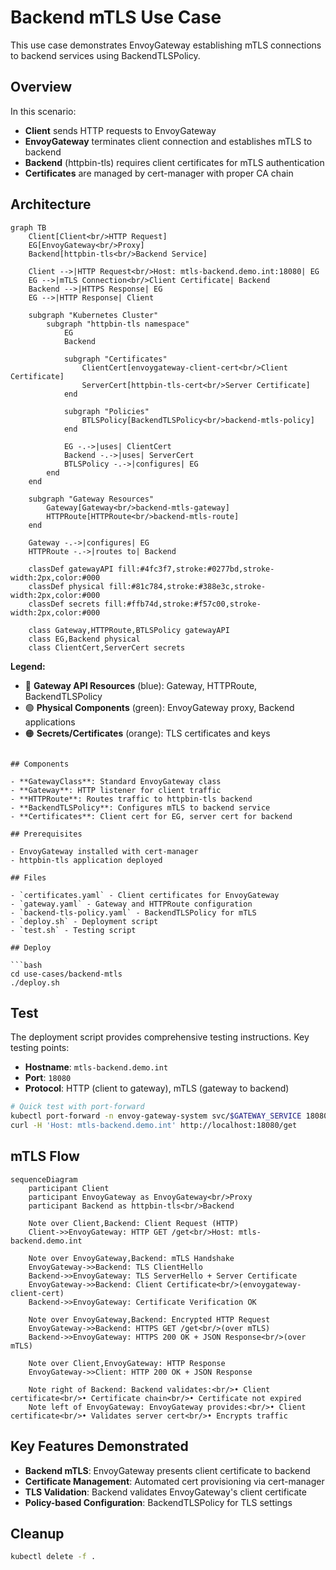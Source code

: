 # Backend mTLS Use Case

This use case demonstrates EnvoyGateway establishing mTLS connections to backend services using BackendTLSPolicy.

## Overview

In this scenario:
- **Client** sends HTTP requests to EnvoyGateway
- **EnvoyGateway** terminates client connection and establishes mTLS to backend
- **Backend** (httpbin-tls) requires client certificates for mTLS authentication
- **Certificates** are managed by cert-manager with proper CA chain

## Architecture

```mermaid
graph TB
    Client[Client<br/>HTTP Request] 
    EG[EnvoyGateway<br/>Proxy]
    Backend[httpbin-tls<br/>Backend Service]
    
    Client -->|HTTP Request<br/>Host: mtls-backend.demo.int:18080| EG
    EG -->|mTLS Connection<br/>Client Certificate| Backend
    Backend -->|HTTPS Response| EG
    EG -->|HTTP Response| Client
    
    subgraph "Kubernetes Cluster"
        subgraph "httpbin-tls namespace"
            EG
            Backend
            
            subgraph "Certificates"
                ClientCert[envoygateway-client-cert<br/>Client Certificate]
                ServerCert[httpbin-tls-cert<br/>Server Certificate]
            end
            
            subgraph "Policies"
                BTLSPolicy[BackendTLSPolicy<br/>backend-mtls-policy]
            end
            
            EG -.->|uses| ClientCert
            Backend -.->|uses| ServerCert
            BTLSPolicy -.->|configures| EG
        end
    end
    
    subgraph "Gateway Resources"
        Gateway[Gateway<br/>backend-mtls-gateway]
        HTTPRoute[HTTPRoute<br/>backend-mtls-route]
    end
    
    Gateway -.->|configures| EG
    HTTPRoute -.->|routes to| Backend
    
    classDef gatewayAPI fill:#4fc3f7,stroke:#0277bd,stroke-width:2px,color:#000
    classDef physical fill:#81c784,stroke:#388e3c,stroke-width:2px,color:#000
    classDef secrets fill:#ffb74d,stroke:#f57c00,stroke-width:2px,color:#000
    
    class Gateway,HTTPRoute,BTLSPolicy gatewayAPI
    class EG,Backend physical
    class ClientCert,ServerCert secrets
```

**Legend:**
- 🔵 **Gateway API Resources** (blue): Gateway, HTTPRoute, BackendTLSPolicy
- 🟢 **Physical Components** (green): EnvoyGateway proxy, Backend applications  
- 🟠 **Secrets/Certificates** (orange): TLS certificates and keys
```

## Components

- **GatewayClass**: Standard EnvoyGateway class
- **Gateway**: HTTP listener for client traffic
- **HTTPRoute**: Routes traffic to httpbin-tls backend
- **BackendTLSPolicy**: Configures mTLS to backend service
- **Certificates**: Client cert for EG, server cert for backend

## Prerequisites

- EnvoyGateway installed with cert-manager
- httpbin-tls application deployed

## Files

- `certificates.yaml` - Client certificates for EnvoyGateway
- `gateway.yaml` - Gateway and HTTPRoute configuration
- `backend-tls-policy.yaml` - BackendTLSPolicy for mTLS
- `deploy.sh` - Deployment script
- `test.sh` - Testing script

## Deploy

```bash
cd use-cases/backend-mtls
./deploy.sh
```

## Test

The deployment script provides comprehensive testing instructions. Key testing points:

- **Hostname**: `mtls-backend.demo.int`
- **Port**: `18080`
- **Protocol**: HTTP (client to gateway), mTLS (gateway to backend)

```bash
# Quick test with port-forward
kubectl port-forward -n envoy-gateway-system svc/$GATEWAY_SERVICE 18080:18080 &
curl -H 'Host: mtls-backend.demo.int' http://localhost:18080/get
```

## mTLS Flow

```mermaid
sequenceDiagram
    participant Client
    participant EnvoyGateway as EnvoyGateway<br/>Proxy
    participant Backend as httpbin-tls<br/>Backend
    
    Note over Client,Backend: Client Request (HTTP)
    Client->>EnvoyGateway: HTTP GET /get<br/>Host: mtls-backend.demo.int
    
    Note over EnvoyGateway,Backend: mTLS Handshake
    EnvoyGateway->>Backend: TLS ClientHello
    Backend->>EnvoyGateway: TLS ServerHello + Server Certificate
    EnvoyGateway->>Backend: Client Certificate<br/>(envoygateway-client-cert)
    Backend->>EnvoyGateway: Certificate Verification OK
    
    Note over EnvoyGateway,Backend: Encrypted HTTP Request
    EnvoyGateway->>Backend: HTTPS GET /get<br/>(over mTLS)
    Backend->>EnvoyGateway: HTTPS 200 OK + JSON Response<br/>(over mTLS)
    
    Note over Client,EnvoyGateway: HTTP Response
    EnvoyGateway->>Client: HTTP 200 OK + JSON Response
    
    Note right of Backend: Backend validates:<br/>• Client certificate<br/>• Certificate chain<br/>• Certificate not expired
    Note left of EnvoyGateway: EnvoyGateway provides:<br/>• Client certificate<br/>• Validates server cert<br/>• Encrypts traffic
```

## Key Features Demonstrated

- **Backend mTLS**: EnvoyGateway presents client certificate to backend
- **Certificate Management**: Automated cert provisioning via cert-manager
- **TLS Validation**: Backend validates EnvoyGateway's client certificate
- **Policy-based Configuration**: BackendTLSPolicy for TLS settings

## Cleanup

```bash
kubectl delete -f .
```